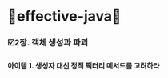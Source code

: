 # :blue_heart:effective-java:blue_heart:


### :ballot_box_with_check:2장. 객체 생성과 파괴
#### 아이템 1. 생성자 대신 정적 팩터리 메서드를 고려하라
